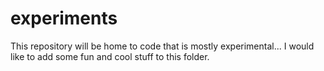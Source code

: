 experiments
===========

This repository will be home to code that is mostly experimental... I would like to add some fun and cool stuff to this folder. 
